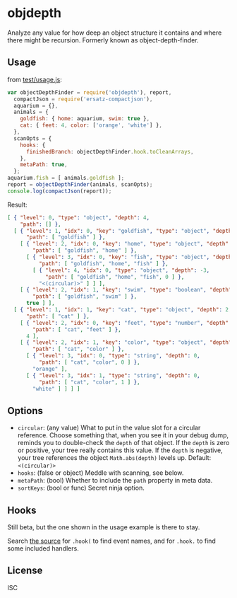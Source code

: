 ﻿
<!--#echo json="package.json" key="name" underline="=" -->
objdepth
========
<!--/#echo -->

<!--#echo json="package.json" key="description" -->
Analyze any value for how deep an object structure it contains and where there
might be recursion. Formerly known as object-depth-finder.
<!--/#echo -->


Usage
-----
from [test/usage.js](test/usage.js):

<!--#include file="test/usage.js" start="  //#u" stop="  //#e"
  outdent="  " code="javascript" -->
<!--#verbatim lncnt="18" -->
```javascript
var objectDepthFinder = require('objdepth'), report,
  compactJson = require('ersatz-compactjson'),
  aquarium = {},
  animals = {
    goldfish: { home: aquarium, swim: true },
    cat: { feet: 4, color: ['orange', 'white'] },
  },
  scanOpts = {
    hooks: {
      finishedBranch: objectDepthFinder.hook.toCleanArrays,
    },
    metaPath: true,
  };
aquarium.fish = [ animals.goldfish ];
report = objectDepthFinder(animals, scanOpts);
console.log(compactJson(report));
```
<!--/include-->

Result:

<!--#include file="test/usage.dump.json" code="json" -->
<!--#verbatim lncnt="30" -->
```json
[ { "level": 0, "type": "object", "depth": 4,
    "path": [] },
  [ { "level": 1, "idx": 0, "key": "goldfish", "type": "object", "depth": 3,
      "path": [ "goldfish" ] },
    [ { "level": 2, "idx": 0, "key": "home", "type": "object", "depth": 2,
        "path": [ "goldfish", "home" ] },
      [ { "level": 3, "idx": 0, "key": "fish", "type": "object", "depth": 1,
          "path": [ "goldfish", "home", "fish" ] },
        [ { "level": 4, "idx": 0, "type": "object", "depth": -3,
            "path": [ "goldfish", "home", "fish", 0 ] },
          "<(circular)>" ] ] ],
    [ { "level": 2, "idx": 1, "key": "swim", "type": "boolean", "depth": 0,
        "path": [ "goldfish", "swim" ] },
      true ] ],
  [ { "level": 1, "idx": 1, "key": "cat", "type": "object", "depth": 2,
      "path": [ "cat" ] },
    [ { "level": 2, "idx": 0, "key": "feet", "type": "number", "depth": 0,
        "path": [ "cat", "feet" ] },
      4 ],
    [ { "level": 2, "idx": 1, "key": "color", "type": "object", "depth": 1,
        "path": [ "cat", "color" ] },
      [ { "level": 3, "idx": 0, "type": "string", "depth": 0,
          "path": [ "cat", "color", 0 ] },
        "orange" ],
      [ { "level": 3, "idx": 1, "type": "string", "depth": 0,
          "path": [ "cat", "color", 1 ] },
        "white" ] ] ] ]

```
<!--/include-->


Options
-------

  * `circular`: (any value)
    What to put in the value slot for a circular reference.
    Choose something that, when you see it in your debug dump, reminds you
    to double-check the `depth` of that object.
    If the `depth` is zero or positive, your tree really contains this value.
    If the `depth` is negative, your tree references the object
    `Math.abs(depth)` levels up.
    Default: `<(circular)>`
  * `hooks`: (false or object) Meddle with scanning, see below.
  * `metaPath`: (bool) Whether to include the `path` property in meta data.
  * `sortKeys`: (bool or func) Secret ninja option.




Hooks
-----
Still beta, but the one shown in the usage example is there to stay.

Search [the source](odf.js) for `.hook(` to find event names,
and for `.hook.` to find some included handlers.







<!--#toc stop="scan" -->


  [compact-json]: https://www.npmjs.com/package/compact-json


License
-------
<!--#echo json="package.json" key=".license" -->
ISC
<!--/#echo -->

